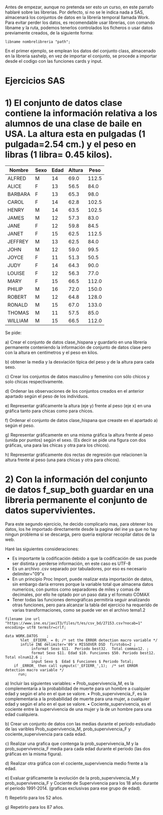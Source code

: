 Antes de empezar, aunque no pretenda ser esto un curso, en este parrafo hablaré sobre las librerias.
Por defecto, si no se le indica nada a SAS, almacenará los conjuntos de datos en la librería temporal llamada Work.
Para evitar perder los datos, es recomendable usar librerias, con comando libname y la ruta, podemos tenerlos controlados los ficheros o usar datos previamente creados, de la siguiente forma:
```SAS
libname nombrelibreria "path";
```
En el primer ejemplo, se emplean los datos del conjunto class, almacenado en la libreria sashelp, en vez de importar el conjunto, se procede a importar desde el codigo con las funciones cards y input.
# Ejercicios SAS

# 1) El conjunto de datos clase contiene la información relativa a los alumnos de una clase de baile en USA. La altura esta en pulgadas (1 pulgada=2.54 cm.) y el peso en libras (1 libra= 0.45 kilos).


| Nombre | Sexo | Edad | Altura | Peso |
| ------ | ---- | ---- | ------ | ---- |
| ALFRED | M    | 14   | 69.0   | 112.5|
| ALICE  | F    | 13   | 56.5   | 84.0 |
| BARBARA| F    | 13   | 65.3   | 98.0 |
| CAROL  | F    | 14   | 62.8   | 102.5|
| HENRY  | M    | 14   | 63.5   | 102.5|
| JAMES  | M    | 12   | 57.3   | 83.0 |
| JANE   | F    | 12   | 59.8   | 84.5 |
| JANET  | F    | 15   | 62.5   | 112.5|
| JEFFREY| M    | 13   | 62.5   | 84.0 |
| JOHN   | M    | 12   | 59.0   | 99.5 |
| JOYCE  | F    | 11   | 51.3   | 50.5 |
| JUDY   | F    | 14   | 64.3   | 90.0 |
| LOUISE | F    | 12   | 56.3   | 77.0 |
| MARY   | F    | 15   | 66.5   | 112.0|
| PHILIP | M    | 16   | 72.0   | 150.0|
| ROBERT | M    | 12   | 64.8   | 128.0|
| RONALD | M    |15   |67.0 |133.0|
|THOMAS |M    |11 |57.5 |85.0 |
|WILLIAM |M |15 |66.5 |112.0|

Se pide:

a) Crear el conjunto de datos clase_hispana y guardarlo en una librería permanente conteniendo la información de conjunto de datos clase pero con la altura en centímetros y el peso en kilos.

b) obtener la media y la desviación típica del peso y de la altura para cada sexo. 

c)  Crear los conjuntos de datos masculino y femenino con sólo chicos y solo chicas respectivamente. 

d) Ordenar las observaciones de los conjuntos creados en el anterior apartado según el peso de los individuos. 

e) Representar gráficamente la altura (eje y) frente al peso (eje x) en una gráfica tanto para chicas como para chicos. 

f) Ordenar el conjunto de datos clase_hispana que creaste en el apartado a) según el peso. 

g) Representar gráficamente en una misma gráfica la altura frente al peso (unida por puntos) según el sexo. (Es decir se pide una figura con dos gráficas,  una para las chicas y otra para los chicos). 

h) Representar gráficamente dos rectas de regresión que relacionen la altura frente al peso (una para chicas y otra para chicos). 


# 2)  Con la información del conjunto de datos f_sup_both guardar en una libreria permanente el conjunto de datos supervivientes. 

Para este segundo ejercicio, he decido complicarlo mas, para obtener los datos, los he importado directamente desde la pagina del ine ya que no hay ningun problema si se descarga, pero queria explorar recopilar datos de la web.

Haré las siguientes consideraciones:
* Es importante la codificación debido a que la codificación de sas puede ser distinta y perderse información, en este caso es UTF-8
* Es un archivo .csv separado por tabuladores, por eso es necesario delimiter="09"x
* En un principio Proc Import, puede realizar esta importación de datos, sin embargo daría errores porque la variable total que almacena datos numericos, con puntos como separadores de miles y comas de decimales, por ello he optado por un paso data y el formato COMAX
* Tener todas las funciones demográficas permitiría seguir analizando otras funciones, pero para alcanzar la tabla del ejercicio ha requerido de varias transformaciones, como se puede ver en el archivo tema1.2



```SAS
filename ine url "https://www.ine.es/jaxiT3/files/t/es/csv_bd/27153.csv?nocab=1" encoding= utf8 termstr=crlf;

data WORK.DATOS    ;
       %let _EFIERR_ = 0; /* set the ERROR detection macro variable */
       infile INE delimiter='09'x MISSOVER DSD  firstobs=2 ;
      	    informat Sexo $11.  Periodo best32.  Total commax12. ;
       		format Sexo $11. Edad $10. Funciones $50. Periodo best12.  Total nlnum12.6 ;
			input Sexo $  Edad $ Funciones $ Periodo Total;
    if _ERROR_ then call symputx('_EFIERR_',1);  /* set ERROR detection macro variable */
      run;
```

  a)  Incluir las siguientes variables: 
    • Prob_supervivencia_M, es la complementaria a la probabilidad de muerte para un hombre a cualquier edad y según el año en el que se valore. 
    • Prob_supervivencia_F, es la complementaria a la probabilidad de muerte para una mujer, a cualquier edad y según el año en el que se valore. 
    • Cociente_supervivencia,  es el cociente entre la supervivencia de una mujer y la de un hombre para una edad cualquiera. 
    
b) Crear un conjunto de datos con las medias durante el periodo estudiado de las varibles Prob_supervivencia_M, prob_supervivencia_F y cociente_supervivencia para cada edad. 

c) Realizar una grafica que contenga la prob_supervivencia_M y la prob_supervivencia_F media para cada edad  durante el periodo (las dos gráficas en la misma figura). 

d) Realizar otra gráfica con el cociente_supervivencia medio frente a la  edad. 

e) Evaluar gráficamente la evolución de la prob_supervivencia_M y prob_supervivencia_F y Cociente de Supervivencia para los 18 años durante el periodo 1991-2014. (graficas exclusivas para ese grupo de edad). 

f) Repetirlo para los 52 años.

g) Repetirlo para los 87 años. 
